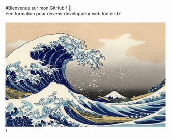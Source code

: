 #Bienvenue sur mon GitHub ! 👋  
⚡en formation pour devenir developpeur web fontend⚡  

![image de profil](https://github.com/xFokko/xFokko/blob/main/img/Hokusai.jpg))



<!--
**xFokko/xFokko** is a ✨ _special_ ✨ repository because its `README.md` (this file) appears on your GitHub profile.

Here are some ideas to get you started:

- 🔭 I’m currently working on ...
- 🌱 I’m currently learning ...
- 👯 I’m looking to collaborate on ...
- 🤔 I’m looking for help with ...
- 💬 Ask me about ...
- 📫 How to reach me: ...
- 😄 Pronouns: ...
- ⚡ Fun fact: ...
![Cover](https://github.com/xFokko/xFokko/blob/main/img/fujoNoHoshi.jpg)
-->
